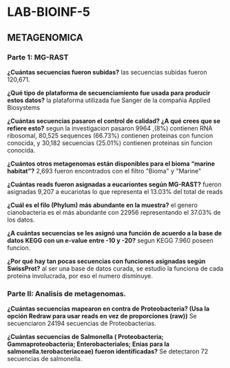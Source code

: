 # LAB-BIOINF-5
## METAGENOMICA	
### Parte 1: MG-RAST

__¿Cuántas secuencias fueron subidas?__ las secuencias subidas fueron 120,671.
	
__¿Qué tipo de plataforma de secuenciamiento fue usada para producir estos datos?__ la plataforma utilizada fue Sanger de la compañia Applied Biosystems
	
__¿Cuántas secuencias pasaron el control de calidad? ¿A qué crees que se refiere esto?__ segun la investigacion pasaron 9964 ,(8%) 
contienen RNA ribosomal, 80,525 sequences (66.73%) contienen proteinas con funcion conocida, y 30,182 secuencias (25.01%)
contienen proteinas sin funcion conocida.
	
__¿Cuántos otros metagenomas están disponibles para el bioma “marine habitat”?__ 2,693 fueron encontrados con el filtro "Bioma" y "Marine"
	
__¿Cuántas reads fueron asignadas a eucariontes según MG-RAST?__ fueron asignadas 9,207 a eucariotas lo que representa el 13.03% del total de reads

__¿Cuál es el filo (Phylum) más abundante en la muestra?__ el genero cianobacteria es el más abundante con 22956 representando el 37.03% de los datos.
	
 __¿A cuántas secuencias se les asignó una función de acuerdo a la base de datos KEGG con un e-value entre -10 y -20?__ segun KEGG 7.960 poseen funcion.
	
 __¿Por qué hay tan pocas secuencias con funciones asignadas según SwissProt?__ al ser una base de datos curada, se estudio la funciona de cada proteina involucrada, por eso el numero disminuye.
 
 ### Parte II: Analisis de metagenomas.
__¿Cuántas secuencias mapearon en contra de Proteobacteria? (Usa la opción Redraw para usar reads en vez de proporciones (raw))__
Se secuenciaron 24194 secuencias de Proteobacterias.

__¿Cuántas secuencias de Salmonella ( Proteobacteria; Gammaproteobacteria; Enterobacteriales; Enias para la salmonella.terobacteriaceae) fueron identificadas?__ Se detectaron 72 secuencias de salmonella.
